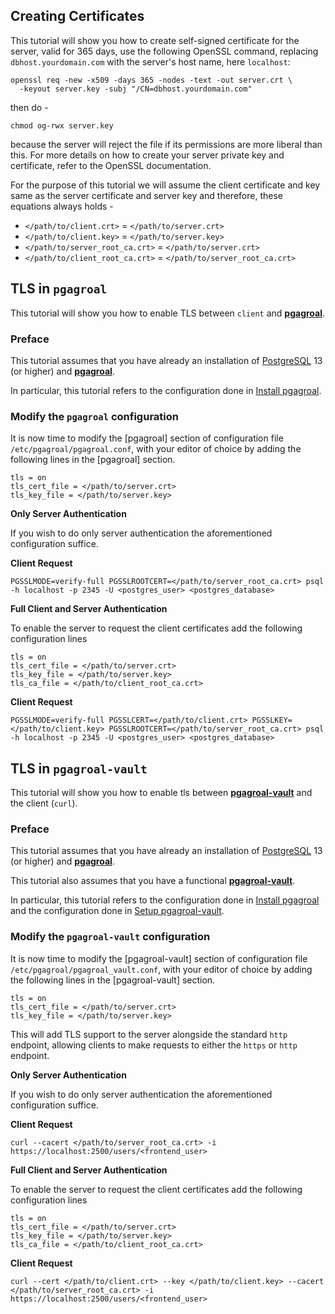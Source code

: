 ## Creating Certificates

This tutorial will show you how to create self-signed certificate for the server, valid for 365 days, use the following OpenSSL command, replacing `dbhost.yourdomain.com` with the server's host name, here `localhost`:

```
openssl req -new -x509 -days 365 -nodes -text -out server.crt \
  -keyout server.key -subj "/CN=dbhost.yourdomain.com"
```

then do -

```
chmod og-rwx server.key
```

because the server will reject the file if its permissions are more liberal than this. For more details on how to create your server private key and certificate, refer to the OpenSSL documentation.

For the purpose of this tutorial we will assume the client certificate and key same as the server certificate and server key and therefore, these equations always holds -

* `</path/to/client.crt>` = `</path/to/server.crt>`
* `</path/to/client.key>` = `</path/to/server.key>`
* `</path/to/server_root_ca.crt>` = `</path/to/server.crt>`
* `</path/to/client_root_ca.crt>` = `</path/to/server_root_ca.crt>`

## TLS in `pgagroal`

This tutorial will show you how to enable TLS between `client` and [**pgagroal**](https://github.com/agroal/pgagroal).

### Preface

This tutorial assumes that you have already an installation of [PostgreSQL](https://www.postgresql.org) 13 (or higher) and [**pgagroal**](https://github.com/agroal/pgagroal).

In particular, this tutorial refers to the configuration done in [Install pgagroal](https://github.com/pgagroal/pgagroal/blob/master/doc/tutorial/01_install.md).

### Modify the `pgagroal` configuration

It is now time to modify the [pgagroal] section of configuration file `/etc/pgagroal/pgagroal.conf`, with your editor of choice by adding the following lines in the [pgagroal] section.

```
tls = on
tls_cert_file = </path/to/server.crt>
tls_key_file = </path/to/server.key>
```

**Only Server Authentication**

If you wish to do only server authentication the aforementioned configuration suffice.

**Client Request**

```
PGSSLMODE=verify-full PGSSLROOTCERT=</path/to/server_root_ca.crt> psql -h localhost -p 2345 -U <postgres_user> <postgres_database>
```

**Full Client and Server Authentication**

To enable the server to request the client certificates add the following configuration lines

```
tls = on
tls_cert_file = </path/to/server.crt>
tls_key_file = </path/to/server.key>
tls_ca_file = </path/to/client_root_ca.crt>
```

**Client Request**

```
PGSSLMODE=verify-full PGSSLCERT=</path/to/client.crt> PGSSLKEY=</path/to/client.key> PGSSLROOTCERT=</path/to/server_root_ca.crt> psql -h localhost -p 2345 -U <postgres_user> <postgres_database>
```

## TLS in `pgagroal-vault`

This tutorial will show you how to enable tls between [**pgagroal-vault**](https://github.com/agroal/pgagroal) and the client (`curl`).

### Preface

This tutorial assumes that you have already an installation of [PostgreSQL](https://www.postgresql.org) 13 (or higher) and [**pgagroal**](https://github.com/agroal/pgagroal).

This tutorial also assumes that you have a functional [**pgagroal-vault**](https://github.com/agroal/pgagroal).

In particular, this tutorial refers to the configuration done in [Install pgagroal](https://github.com/pgagroal/pgagroal/blob/master/doc/tutorial/01_install.md) and
the configuration done in [Setup pgagroal-vault](https://github.com/pgagroal/pgagroal/blob/master/doc/tutorial/07_vault.md).

### Modify the `pgagroal-vault` configuration

It is now time to modify the [pgagroal-vault] section of configuration file `/etc/pgagroal/pgagroal_vault.conf`, with your editor of choice by adding the following lines in the [pgagroal-vault] section.

```
tls = on
tls_cert_file = </path/to/server.crt>
tls_key_file = </path/to/server.key>
```

This will add TLS support to the server alongside the standard `http` endpoint, allowing clients to make requests to either the `https` or `http` endpoint.

**Only Server Authentication**

If you wish to do only server authentication the aforementioned configuration suffice.

**Client Request**

```
curl --cacert </path/to/server_root_ca.crt> -i https://localhost:2500/users/<frontend_user>
```

**Full Client and Server Authentication**

To enable the server to request the client certificates add the following configuration lines

```
tls = on
tls_cert_file = </path/to/server.crt>
tls_key_file = </path/to/server.key>
tls_ca_file = </path/to/client_root_ca.crt>
```

**Client Request**

```
curl --cert </path/to/client.crt> --key </path/to/client.key> --cacert </path/to/server_root_ca.crt> -i https://localhost:2500/users/<frontend_user>
```
